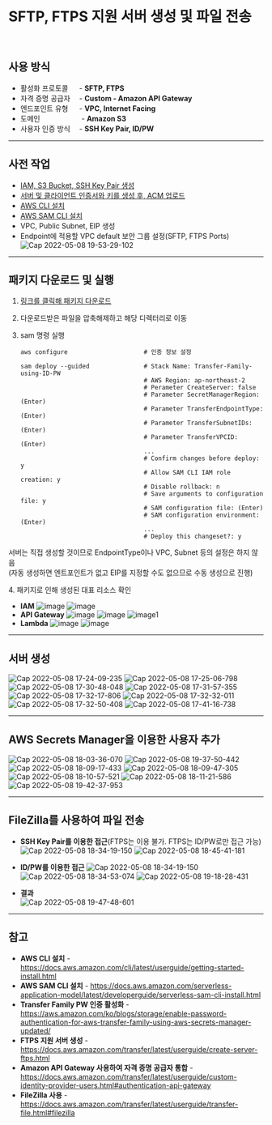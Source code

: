 # SFTP, FTPS 지원 서버 생성 및 파일 전송

<br/>

## 사용 방식
- 활성화 프로토콜 　 - **SFTP, FTPS**  
- 자격 증명 공급자 　- **Custom - Amazon API Gateway**  
- 엔드포인트 유형 　 - **VPC, Internet Facing**  
- 도메인 　　　 　　 - **Amazon S3**  
- 사용자 인증 방식　 - **SSH Key Pair, ID/PW**  

<hr>

## 사전 작업
- [IAM, S3 Bucket, SSH Key Pair 생성](https://github.com/kva231/AWS-Tech-Note/blob/master/Migration%20%26%20Transfer/AWS%20Transfer%20Family/%EC%82%AC%EC%A0%84%20%EC%9E%91%EC%97%85.md)
- [서버 및 클라이언트 인증서와 키를 생성 후, ACM 업로드](https://github.com/kva231/AWS-Tech-Note/blob/master/Security%2C%20Identity%2C%20%26%20Compliance/AWS%20Certificate%20Manager/%EC%84%9C%EB%B2%84%20%EB%B0%8F%20%ED%81%B4%EB%9D%BC%EC%9D%B4%EC%96%B8%ED%8A%B8%20%EC%9D%B8%EC%A6%9D%EC%84%9C%EC%99%80%20%ED%82%A4%EB%A5%BC%20%EC%83%9D%EC%84%B1%20%ED%9B%84%2C%20ACM%20%EC%97%85%EB%A1%9C%EB%93%9C.md)
- [AWS CLI 설치](https://docs.aws.amazon.com/cli/latest/userguide/getting-started-install.html)
- [AWS SAM CLI 설치](https://docs.aws.amazon.com/serverless-application-model/latest/developerguide/serverless-sam-cli-install.html)
- VPC, Public Subnet, EIP 생성
- Endpoint에 적용할 VPC default 보안 그룹 설정(SFTP, FTPS Ports)
  ![Cap 2022-05-08 19-53-29-102](https://user-images.githubusercontent.com/46125158/167293042-5dd3f740-0a0d-4d7c-b1a0-87d909b2482d.png)

<hr>

## 패키지 다운로드 및 실행
1. [링크를 클릭해 패키지 다운로드](https://s3.amazonaws.com/aws-transfer-resources/custom-idp-templates/aws-transfer-custom-idp-secrets-manager-sourceip-protocol-support-apig.zip)

2. 다운로드받은 파일을 압축해제하고 해당 디렉터리로 이동

3. sam 명령 실행
    ```
    aws configure                     # 인증 정보 설정

    sam deploy --guided               # Stack Name: Transfer-Family-using-ID-PW
                                      # AWS Region: ap-northeast-2
                                      # Perameter CreateServer: false
                                      # Parameter SecretManagerRegion: (Enter)
                                      # Parameter TransferEndpointType: (Enter)
                                      # Parameter TransferSubnetIDs: (Enter)
                                      # Parameter TransferVPCID: (Enter)
                                      ...
                                      # Confirm changes before deploy: y
                                      # Allow SAM CLI IAM role creation: y
                                      # Disable rollback: n
                                      # Save arguments to configuration file: y
                                      # SAM configuration file: (Enter)
                                      # SAM configuration environment: (Enter)
                                      ...
                                      # Deploy this changeset?: y
    ```
서버는 직접 생성할 것이므로 EndpointType이나 VPC, Subnet 등의 설정은 하지 않음  
(자동 생성하면 엔트포인트가 없고 EIP를 지정할 수도 없으므로 수동 생성으로 진행)

4\. 패키지로 인해 생성된 대표 리소스 확인
- **IAM**
  ![image](https://user-images.githubusercontent.com/46125158/167287338-e7077c90-dd12-42f8-a0e9-83f2686204eb.png)
  ![image](https://user-images.githubusercontent.com/46125158/167287322-3b76ec12-8971-49b7-a3bc-b4bf70180cbf.png)
- **API Gateway**
  ![image](https://user-images.githubusercontent.com/46125158/167287393-87824ffc-b1d6-4bc1-8bd0-b484c7aaa039.png)
  ![image](https://user-images.githubusercontent.com/46125158/167287479-a9ef0307-57f0-4918-b7cd-7288eaf2f8cc.png)
  ![image1](https://user-images.githubusercontent.com/46125158/167287561-3b45f8cd-c596-407e-8b30-43745e4b5f43.png)
- **Lambda**
  ![image](https://user-images.githubusercontent.com/46125158/167287594-dc437676-e4ab-45fb-81bf-d1d11fc436bf.png)
  ![image](https://user-images.githubusercontent.com/46125158/167287618-b590575d-9cb6-45cc-8e10-edc4a4a149ec.png)

<hr>

## 서버 생성
![Cap 2022-05-08 17-24-09-235](https://user-images.githubusercontent.com/46125158/167289083-080b267d-37ed-480f-ba5c-f64bebd275dd.png)
![Cap 2022-05-08 17-25-06-798](https://user-images.githubusercontent.com/46125158/167289084-4a862f12-1a8d-43d7-89f2-7c0673ffbd38.png)
![Cap 2022-05-08 17-30-48-048](https://user-images.githubusercontent.com/46125158/167289085-b18a11fb-77fb-4941-a5a3-304b88863018.png)
![Cap 2022-05-08 17-31-57-355](https://user-images.githubusercontent.com/46125158/167293453-bcc14a0c-a0e9-4584-a6bd-5107d4df0e36.png)
![Cap 2022-05-08 17-32-17-806](https://user-images.githubusercontent.com/46125158/167289088-d524c483-d1c8-44a2-93ee-6e05c8504fea.png)
![Cap 2022-05-08 17-32-32-011](https://user-images.githubusercontent.com/46125158/167289089-d7618328-e006-4a03-8046-e0644e541f0e.png)
![Cap 2022-05-08 17-32-50-408](https://user-images.githubusercontent.com/46125158/167289091-17e43cb8-f214-44d1-876a-eff1daa96f43.png)
![Cap 2022-05-08 17-41-16-738](https://user-images.githubusercontent.com/46125158/167289092-1ae84f5a-50ee-4ffa-bc45-4accc06543a2.png)

<hr>

## AWS Secrets Manager을 이용한 사용자 추가
![Cap 2022-05-08 18-03-36-070](https://user-images.githubusercontent.com/46125158/167289831-512f3c7d-5b17-4ca0-bfd3-051e4b15109e.png)
![Cap 2022-05-08 19-37-50-442](https://user-images.githubusercontent.com/46125158/167292487-6a17d30c-2544-405a-8b71-4253a79b4ee0.png)
![Cap 2022-05-08 18-09-17-433](https://user-images.githubusercontent.com/46125158/167289867-958de0f0-943f-4d40-9b78-dc0f10b70b30.png)
![Cap 2022-05-08 18-09-47-305](https://user-images.githubusercontent.com/46125158/167289909-9ab15913-b47d-4d38-9bb8-0bbe39e3ad4f.png)
![Cap 2022-05-08 18-10-57-521](https://user-images.githubusercontent.com/46125158/167290021-0a6475c8-63c4-4556-9f3a-16fcaef4cd1b.png)
![Cap 2022-05-08 18-11-21-586](https://user-images.githubusercontent.com/46125158/167290123-3acfdc94-fb60-4a15-8058-afaad6ea0914.png)
![Cap 2022-05-08 19-42-37-953](https://user-images.githubusercontent.com/46125158/167292494-030dc29a-a562-4734-be6b-ecbe0e6f936a.png)

<hr>

## FileZilla를 사용하여 파일 전송
- **SSH Key Pair를 이용한 접근**(FTPS는 이용 불가. FTPS는 ID/PW로만 접근 가능)
  ![Cap 2022-05-08 18-34-19-150](https://user-images.githubusercontent.com/46125158/167290419-e45e544d-3f54-4df0-9fbd-26e493194592.png)
  ![Cap 2022-05-08 18-45-41-181](https://user-images.githubusercontent.com/46125158/167290832-1f8d1df3-0f17-49fc-b04a-fd8c4e593258.png)

- **ID/PW를 이용한 접근**
  ![Cap 2022-05-08 18-34-19-150](https://user-images.githubusercontent.com/46125158/167290419-e45e544d-3f54-4df0-9fbd-26e493194592.png)
  ![Cap 2022-05-08 18-34-53-074](https://user-images.githubusercontent.com/46125158/167290599-319d7693-30db-4867-8078-c0ad68a0b396.png)
  ![Cap 2022-05-08 19-18-28-431](https://user-images.githubusercontent.com/46125158/167291881-000326dd-9cd8-4c18-8661-05bf0e9dc8dd.png)

- **결과**  
  ![Cap 2022-05-08 19-47-48-601](https://user-images.githubusercontent.com/46125158/167292659-de9a3973-6255-4f3f-aae0-ffed6e878d54.png)

<hr>

## 참고
- **AWS CLI 설치** - https://docs.aws.amazon.com/cli/latest/userguide/getting-started-install.html
- **AWS SAM CLI 설치** - https://docs.aws.amazon.com/serverless-application-model/latest/developerguide/serverless-sam-cli-install.html
- **Transfer Family PW 인증 활성화** - https://aws.amazon.com/ko/blogs/storage/enable-password-authentication-for-aws-transfer-family-using-aws-secrets-manager-updated/
- **FTPS 지원 서버 생성** - https://docs.aws.amazon.com/transfer/latest/userguide/create-server-ftps.html
- **Amazon API Gateway 사용하여 자격 증명 공급자 통합** - https://docs.aws.amazon.com/transfer/latest/userguide/custom-identity-provider-users.html#authentication-api-gateway
- **FileZilla 사용** - https://docs.aws.amazon.com/transfer/latest/userguide/transfer-file.html#filezilla
